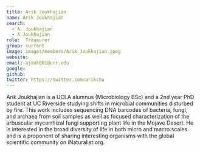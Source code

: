 ```yaml
---
title: Arik Joukhajian
name: Arik Joukhajian
search:
  - A. Joukhajian
  - A Joukhajian
role:  Treasurer
group: current
image: images/members/Arik_Joukhajian.jpeg
website: 
email: ajouk001@ucr.edu
google: 
github: 
twitter: https://twitter.com/arikchu
---
```


Arik Joukhajian is a UCLA alumnus (Microbiology BSc) and a 2nd year PhD student at UC Riverside studying shifts in microbial communities disturbed by fire. This work includes sequencing DNA barcodes of bacteria, fungi, and archaea from soil samples as well as focused characterization of the arbuscular mycorrhizal fungi supporting plant life in the Mojave Desert. He is interested in the broad diversity of life in both micro and macro scales and is a proponent of sharing interesting organisms with the global scientific community on iNaturalist.org.
